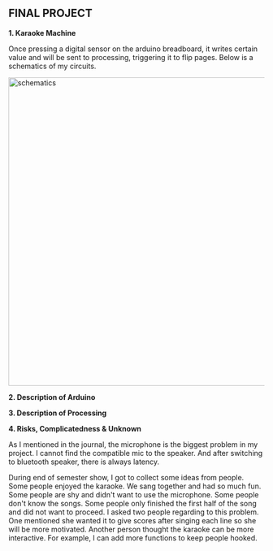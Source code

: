 FINAL PROJECT
-------------------------------
**1. Karaoke Machine**

Once pressing a digital sensor on the arduino breadboard, it writes certain value and will be sent to processing, triggering it to flip pages. Below is a schematics of my circuits.

<img width="607" alt="schematics" src="https://user-images.githubusercontent.com/89835320/146530700-3d826311-c1b1-4639-a99a-f25f7a99e775.png">

**2. Description of Arduino**

**3. Description of Processing**

**4. Risks, Complicatedness & Unknown**

As I mentioned in the journal, the microphone is the biggest problem in my project. I cannot find the compatible mic to the speaker. And after switching to bluetooth speaker, there is always latency. 

During end of semester show, I got to collect some ideas from people. Some people enjoyed the karaoke. We sang together and had so much fun. Some people are shy and didn't want to use the microphone. Some people don't know the songs. Some people only finished the first half of the song and did not want to proceed. I asked two people regarding to this problem. One mentioned she wanted it to give scores after singing each line so she will be more motivated. Another person thought the karaoke can be more interactive. For example, I can add more functions to keep people hooked.


